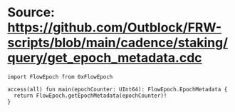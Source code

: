 # Source: https://github.com/Outblock/FRW-scripts/blob/main/cadence/staking/query/get_epoch_metadata.cdc

```
import FlowEpoch from 0xFlowEpoch

access(all) fun main(epochCounter: UInt64): FlowEpoch.EpochMetadata {
  return FlowEpoch.getEpochMetadata(epochCounter)!
}
```